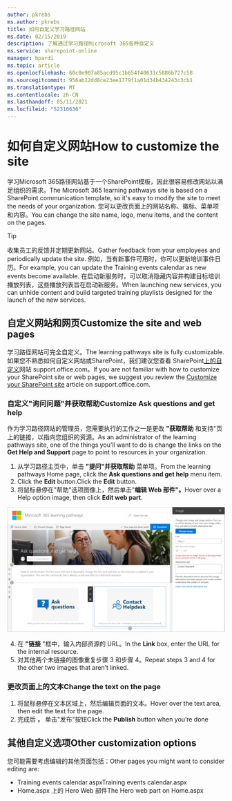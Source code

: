 ```yaml
---
author: pkrebs
ms.author: pkrebs
title: 如何自定义学习路径网站
ms.date: 02/15/2019
description: 了解通过学习路径Microsoft 365各种自定义
ms.service: sharepoint-online
manager: bpardi
ms.topic: article
ms.openlocfilehash: 60c0e907a85acd95c1b654f40633c5886b727c58
ms.sourcegitcommit: 956ab22dd8ce23ee1779f1a01d34b434243c3cb1
ms.translationtype: MT
ms.contentlocale: zh-CN
ms.lasthandoff: 05/11/2021
ms.locfileid: "52310636"
---
```

# <a name="how-to-customize-the-site"></a><span data-ttu-id="17c65-103">如何自定义网站</span><span class="sxs-lookup"><span data-stu-id="17c65-103">How to customize the site</span></span>

<span data-ttu-id="17c65-104">学习Microsoft 365路径网站基于一个SharePoint模板，因此很容易修改网站以满足组织的需求。</span><span class="sxs-lookup"><span data-stu-id="17c65-104">The Microsoft 365 learning pathways site is based on a SharePoint communication template, so it's easy to modify the site to meet the needs of your organization.</span></span> <span data-ttu-id="17c65-105">您可以更改页面上的网站名称、徽标、菜单项和内容。</span><span class="sxs-lookup"><span data-stu-id="17c65-105">You can change the site name, logo, menu items, and the content on the pages.</span></span> 

> [!TIP]
> <span data-ttu-id="17c65-106">收集员工的反馈并定期更新网站。</span><span class="sxs-lookup"><span data-stu-id="17c65-106">Gather feedback from your employees and periodically update the site.</span></span> <span data-ttu-id="17c65-107">例如，当有新事件可用时，你可以更新培训事件日历。</span><span class="sxs-lookup"><span data-stu-id="17c65-107">For example, you can update the Training events calendar as new events become available.</span></span> <span data-ttu-id="17c65-108">在启动新服务时，可以取消隐藏内容并构建目标培训播放列表，这些播放列表旨在启动新服务。</span><span class="sxs-lookup"><span data-stu-id="17c65-108">When launching new services, you can unhide content and build targeted training playlists designed for the launch of the new services.</span></span> 

## <a name="customize-the-site-and-web-pages"></a><span data-ttu-id="17c65-109">自定义网站和网页</span><span class="sxs-lookup"><span data-stu-id="17c65-109">Customize the site and web pages</span></span>

<span data-ttu-id="17c65-110">学习路径网站可完全自定义。</span><span class="sxs-lookup"><span data-stu-id="17c65-110">The learning pathways site is fully customizable.</span></span> <span data-ttu-id="17c65-111">如果您不熟悉如何自定义网站或SharePoint，我们建议您查看 SharePoint[上的自定义](https://support.office.com/article/customize-your-sharepoint-site-320b43e5-b047-4fda-8381-f61e8ac7f59b)网站 support.office.com。</span><span class="sxs-lookup"><span data-stu-id="17c65-111">If you are not familiar with how to customize your SharePoint site or web pages, we suggest you review the [Customize your SharePoint site](https://support.office.com/article/customize-your-sharepoint-site-320b43e5-b047-4fda-8381-f61e8ac7f59b) article on support.office.com.</span></span> 

### <a name="customize-ask-questions-and-get-help"></a><span data-ttu-id="17c65-112">自定义"询问问题"并获取帮助</span><span class="sxs-lookup"><span data-stu-id="17c65-112">Customize Ask questions and get help</span></span>

<span data-ttu-id="17c65-113">作为学习路径网站的管理员，您需要执行的工作之一是更改 **"获取帮助** 和支持"页上的链接，以指向您组织的资源。</span><span class="sxs-lookup"><span data-stu-id="17c65-113">As an administrator of the learning pathways site, one of the things you’ll want to do is change the links on the **Get Help and Support** page to point to resources in your organization.</span></span> 

1.  <span data-ttu-id="17c65-114">从学习路径主页中，单击 **"提问"并获取帮助** 菜单项。</span><span class="sxs-lookup"><span data-stu-id="17c65-114">From the learning pathways Home page, click the **Ask questions and get help** menu item.</span></span>
2.  <span data-ttu-id="17c65-115">Click the **Edit** button.</span><span class="sxs-lookup"><span data-stu-id="17c65-115">Click the **Edit** button.</span></span>
3.  <span data-ttu-id="17c65-116">将鼠标悬停在"帮助"选项图像上，然后单击"**编辑 Web 部件"。**</span><span class="sxs-lookup"><span data-stu-id="17c65-116">Hover over a Help option image, then click **Edit web part**.</span></span>

![cg-edithelp.png](media/cg-edithelp.png)

4.  <span data-ttu-id="17c65-118">在 **"链接** "框中，输入内部资源的 URL。</span><span class="sxs-lookup"><span data-stu-id="17c65-118">In the **Link** box, enter the URL for the internal resource.</span></span> 
5.  <span data-ttu-id="17c65-119">对其他两个未链接的图像重复步骤 3 和步骤 4。</span><span class="sxs-lookup"><span data-stu-id="17c65-119">Repeat steps 3 and 4 for the other two images that aren’t linked.</span></span>

### <a name="change-the-text-on-the-page"></a><span data-ttu-id="17c65-120">更改页面上的文本</span><span class="sxs-lookup"><span data-stu-id="17c65-120">Change the text on the page</span></span>

1. <span data-ttu-id="17c65-121">将鼠标悬停在文本区域上，然后编辑页面的文本。</span><span class="sxs-lookup"><span data-stu-id="17c65-121">Hover over the text area, then edit the text for the page.</span></span> 
2. <span data-ttu-id="17c65-122">完成后 **，** 单击"发布"按钮</span><span class="sxs-lookup"><span data-stu-id="17c65-122">Click the **Publish** button when you’re done</span></span>

## <a name="other-customization-options"></a><span data-ttu-id="17c65-123">其他自定义选项</span><span class="sxs-lookup"><span data-stu-id="17c65-123">Other customization options</span></span>
<span data-ttu-id="17c65-124">您可能需要考虑编辑的其他页面包括：</span><span class="sxs-lookup"><span data-stu-id="17c65-124">Other pages you might want to consider editing are:</span></span>

- <span data-ttu-id="17c65-125">Training events calendar.aspx</span><span class="sxs-lookup"><span data-stu-id="17c65-125">Training events calendar.aspx</span></span>
- <span data-ttu-id="17c65-126">Home.aspx 上的 Hero Web 部件</span><span class="sxs-lookup"><span data-stu-id="17c65-126">The Hero web part on Home.aspx</span></span>

